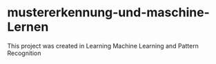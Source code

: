 # mustererkennung-und-maschine-Lernen
This project was created in Learning Machine Learning and Pattern Recognition
